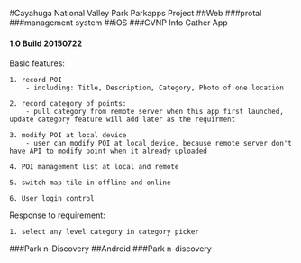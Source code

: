 #Cayahuga National Valley Park Parkapps Project
##Web
###protal
###management system
##iOS
###CVNP Info Gather App
#### 1.0 Build 20150722

Basic features:

	1. record POI
		- including: Title, Description, Category, Photo of one location
	
	2. record category of points:
		- pull category from remote server when this app first launched, update category feature will add later as the requirment
		
	3. modify POI at local device
		- user can modify POI at local device, because remote server don't have API to modify point when it already uploaded
		
	4. POI management list at local and remote
	
	5. switch map tile in offline and online
	
	6. User login control
	
Response to requirement:

	1. select any level category in category picker

###Park n-Discovery
##Android
###Park n-discovery
